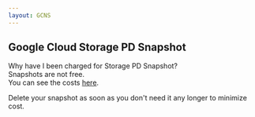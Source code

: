 ```yaml
---
layout: GCNS
---
```


## Google Cloud Storage PD Snapshot  
Why have I been charged for Storage PD Snapshot?  
Snapshots are not free.  
You can see the costs [here](https://cloud.google.com/compute/pricing-announce#storage_pd_snapshot_skus).  

Delete your snapshot as soon as you don't need it any longer to minimize cost.  
  
